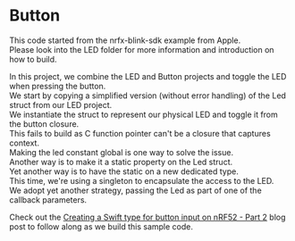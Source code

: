 # Button

This code started from the nrfx-blink-sdk example from Apple.  
Please look into the LED folder for more information and introduction on how to build.

In this project, we combine the LED and Button projects and toggle the LED when pressing the button.  
We start by copying a simplified version (without error handling) of the Led struct from our LED project.  
We instantiate the struct to represent our physical LED and toggle it from the button closure.  
This fails to build as C function pointer can't be a closure that captures context.  
Making the led constant global is one way to solve the issue.  
Another way is to make it a static property on the Led struct.  
Yet another way is to have the static on a new dedicated type.  
This time, we're using a singleton to encapsulate the access to the LED.  
We adopt yet another strategy, passing the Led as part of one of the callback parameters.  

Check out the [Creating a Swift type for button input on nRF52 - Part 2](https://www.ericbariaux.com/posts/button_embedded_swift_nrf52_part2/) blog post to follow along as we build this sample code.
